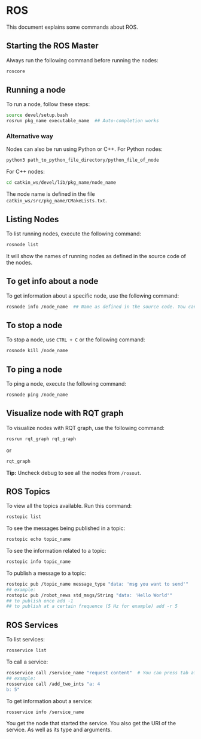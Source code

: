 # ROS

This document explains some commands about ROS.

## Starting the ROS Master

Always run the following command before running the nodes:

```bash
roscore
```

## Running a node

To run a node, follow these steps:

```bash
source devel/setup.bash
rosrun pkg_name executable_name  ## Auto-completion works
```

### Alternative way

Nodes can also be run using Python or C++. For Python nodes:

```bash
python3 path_to_python_file_directory/python_file_of_node
```

For C++ nodes:

```bash
cd catkin_ws/devel/lib/pkg_name/node_name
```

The node name is defined in the file `catkin_ws/src/pkg_name/CMakeLists.txt`.

## Listing Nodes

To list running nodes, execute the following command:

```bash
rosnode list
```

It will show the names of running nodes as defined in the source code of the nodes.

## To get info about a node

To get information about a specific node, use the following command:

```bash
rosnode info /node_name  ## Name as defined in the source code. You can find it in `rosnode list`
```

## To stop a node

To stop a node, use `CTRL + C` or the following command:

```bash
rosnode kill /node_name
```

## To ping a node

To ping a node, execute the following command:

```bash
rosnode ping /node_name
```

## Visualize node with RQT graph

To visualize nodes with RQT graph, use the following command:

```bash
rosrun rqt_graph rqt_graph
```

or

```bash
rqt_graph
```

**Tip:** Uncheck debug to see all the nodes from `/rosout`.

## ROS Topics

To view all the topics available. Run this command:

```bash
rostopic list
```

To see the messages being published in a topic:

```bash
rostopic echo topic_name
```

To see the information related to a topic:

```bash
rostopic info topic_name
```

To publish a message to a topic:

```bash
rostopic pub /topic_name message_type "data: 'msg you want to send'"
## example:
rostopic pub /robot_news std_msgs/String "data: 'Hello World'"
## to publish once add -1
## to publish at a certain frequence (5 Hz for example) add -r 5
```

## ROS Services

To list services:

```bash
rosservice list
```

To call a service:

```bash
rosservice call /service_name "request content"  # You can press tab after writing the service name for autocompletion of a template request
## example:
rosservice call /add_two_ints "a: 4 
b: 5"
```

To get information about a service:

```bash
rosservice info /service_name

```

You get the node that started the service.
You also get the URI of the service. As well as its type and arguments.
